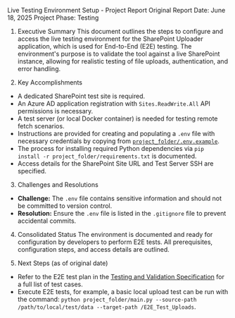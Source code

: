 Live Testing Environment Setup - Project Report
Original Report Date: June 18, 2025
Project Phase: Testing

1. Executive Summary
This document outlines the steps to configure and access the live testing environment for the SharePoint Uploader application, which is used for End-to-End (E2E) testing. The environment's purpose is to validate the tool against a live SharePoint instance, allowing for realistic testing of file uploads, authentication, and error handling.

2. Key Accomplishments
*   A dedicated SharePoint test site is required.
*   An Azure AD application registration with `Sites.ReadWrite.All` API permissions is necessary.
*   A test server (or local Docker container) is needed for testing remote fetch scenarios.
*   Instructions are provided for creating and populating a `.env` file with necessary credentials by copying from [`project_folder/.env.example`](project_folder/.env.example).
*   The process for installing required Python dependencies via `pip install -r project_folder/requirements.txt` is documented.
*   Access details for the SharePoint Site URL and Test Server SSH are specified.

3. Challenges and Resolutions
*   **Challenge:** The `.env` file contains sensitive information and should not be committed to version control.
*   **Resolution:** Ensure the `.env` file is listed in the `.gitignore` file to prevent accidental commits.

4. Consolidated Status
The environment is documented and ready for configuration by developers to perform E2E tests. All prerequisites, configuration steps, and access details are outlined.

5. Next Steps (as of original date)
*   Refer to the E2E test plan in the [Testing and Validation Specification](project_folder/docs/research_and_planning/04_testing_and_validation_specification.md) for a full list of test cases.
*   Execute E2E tests, for example, a basic local upload test can be run with the command: `python project_folder/main.py --source-path /path/to/local/test/data --target-path /E2E_Test_Uploads`.